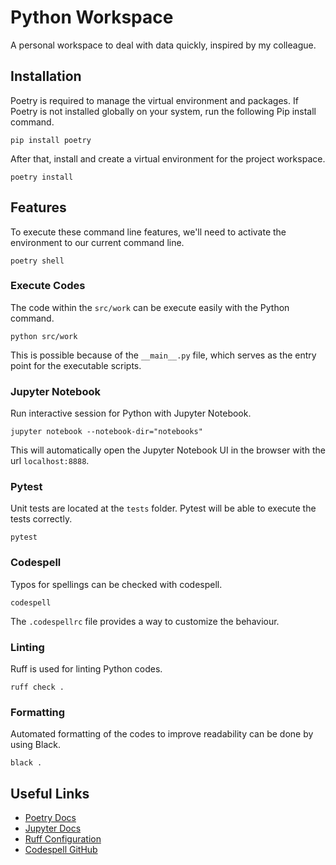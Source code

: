 # Python Workspace

A personal workspace to deal with data quickly, inspired by my colleague.

## Installation

Poetry is required to manage the virtual environment and packages. If Poetry is not installed globally on your system, run the following Pip install command.

```
pip install poetry
```

After that, install and create a virtual environment for the project workspace.

```
poetry install
```

## Features

To execute these command line features, we'll need to activate the environment to our current command line.

```
poetry shell
```

### Execute Codes

The code within the `src/work` can be execute easily with the Python command.

```
python src/work
```

This is possible because of the `__main__.py` file, which serves as the entry point for the executable scripts.

### Jupyter Notebook

Run interactive session for Python with Jupyter Notebook.

```
jupyter notebook --notebook-dir="notebooks"
```

This will automatically open the Jupyter Notebook UI in the browser with the url `localhost:8888`.

### Pytest

Unit tests are located at the `tests` folder. Pytest will be able to execute the tests correctly.

```
pytest
```

### Codespell

Typos for spellings can be checked with codespell.

```
codespell
```

The `.codespellrc` file provides a way to customize the behaviour.

### Linting

Ruff is used for linting Python codes.

```
ruff check .
```

### Formatting

Automated formatting of the codes to improve readability can be done by using Black.

```
black .
```

## Useful Links

- [Poetry Docs](https://python-poetry.org/docs/cli/)
- [Jupyter Docs](https://docs.jupyter.org/en/latest/)
- [Ruff Configuration](https://docs.astral.sh/ruff/configuration/)
- [Codespell GitHub](https://github.com/codespell-project/codespell)
